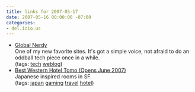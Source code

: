 ```yaml
---
title: links for 2007-05-17
date: 2007-05-16 00:00:00 -07:00
categories:
- del.icio.us
---
```


<ul class="delicious">
    <li>
        <div class="delicious-link"><a href="http://globalnerdy.com/">Global Nerdy</a></div>
        <div class="delicious-extended">One of my new favorite sites. It's got a simple voice, not afraid to do an oddball tech piece once in a while.</div>
        <div class="delicious-tags">(tags: <a href="http://del.icio.us/torrez/tech">tech</a> <a href="http://del.icio.us/torrez/weblog">weblog</a>)</div>
    </li>
    <li>
        <div class="delicious-link"><a href="http://www.jdvhospitality.com/hotels/tomo_preview.php">Best Western Hotel Tomo (Opens June 2007)</a></div>
        <div class="delicious-extended">Japanese inspired rooms in SF.</div>
        <div class="delicious-tags">(tags: <a href="http://del.icio.us/torrez/japan">japan</a> <a href="http://del.icio.us/torrez/gaming">gaming</a> <a href="http://del.icio.us/torrez/travel">travel</a> <a href="http://del.icio.us/torrez/hotel">hotel</a>)</div>
    </li>
</ul>
